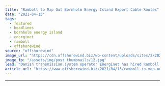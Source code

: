 ```yaml
---
title: "Ramboll to Map Out Bornholm Energy Island Export Cable Routes"
date: "2021-04-13"
tags: 
  - featured
  - headlines
  - bornholm energy island
  - energinet
  - ramboll
  - offshorewind
source: "offshorewind"
image_url: "https://cdn.offshorewind.biz/wp-content/uploads/sites/2/2021/04/13113002/Ramboll-to-Map-Out-Bornholm-Energy-Island-Export-Cable-Routes.jpg"
image_fp: "/assets/img/post_thumbnails/12.jpg"
lead: "Danish transmission system operator Energinet has hired Ramboll to map and recommend possible submerged"
article_url: "https://www.offshorewind.biz/2021/04/13/ramboll-to-map-out-bornholm-energy-island-export-cable-routes/"
---
```


---
